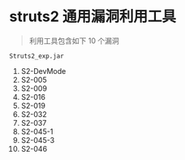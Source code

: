 # struts2 通用漏洞利用工具

> 利用工具包含如下 10 个漏洞  
>
`Struts2_exp.jar`  
1. S2-DevMode
2. S2-005
3. S2-009
4. S2-016
5. S2-019
6. S2-032
7. S2-037
8. S2-045-1
9. S2-045-3
10. S2-046